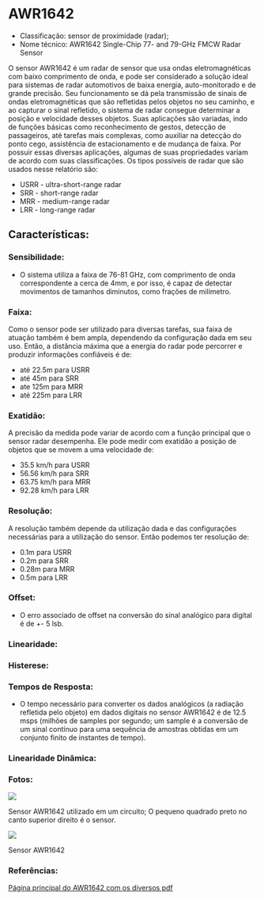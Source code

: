 # AWR1642
* Classificação: sensor de proximidade (radar);
* Nome técnico: AWR1642 Single-Chip 77- and 79-GHz FMCW Radar Sensor

O sensor AWR1642 é um radar de sensor que usa ondas eletromagnéticas com baixo comprimento de onda, e pode ser considerado a solução ideal para sistemas de radar automotivos de baixa energia, auto-monitorado e de grande precisão.
Seu funcionamento se dá pela transmissão de sinais de ondas eletromagnéticas que são refletidas pelos objetos no seu caminho, e ao capturar o sinal refletido, o sistema de radar consegue determinar a posição e velocidade desses objetos.
Suas aplicações são variadas, indo de funções básicas como reconhecimento de gestos, detecção de passageiros, até tarefas mais complexas, como auxiliar na detecção do ponto cego, assistência de estacionamento e de mudança de faixa.
Por possuir essas diversas aplicações, algumas de suas propriedades variam de acordo com suas classificações. Os tipos possíveis de radar que são usados nesse relatório são:
* USRR - ultra-short-range radar
* SRR - short-range radar
* MRR - medium-range radar
* LRR - long-range radar

## Características:

### Sensibilidade:
* O sistema utiliza a faixa de 76-81 GHz, com comprimento de onda correspondente a cerca de 4mm, e por isso, é capaz de detectar movimentos de tamanhos diminutos, como frações de milímetro.
### Faixa:
Como o sensor pode ser utilizado para diversas tarefas, sua faixa de atuação também é bem ampla, dependendo da configuração dada em seu uso.
Então, a distância máxima que a energia do radar pode percorrer e produzir informações confiáveis é de:
* até 22.5m para USRR
* até 45m para SRR
* ate 125m para MRR
* até 225m para LRR
### Exatidão:
A precisão da medida pode variar de acordo com a função principal que o sensor radar desempenha. Ele pode medir com exatidão a posição de objetos que se movem a uma velocidade de:
* 35.5 km/h para USRR
* 56.56 km/h para SRR
* 63.75 km/h para MRR
* 92.28 km/h para LRR
### Resolução:
A resolução também depende da utilização dada e das configurações necessárias para a utilização do sensor. Então podemos ter resolução de:
* 0.1m para USRR
* 0.2m para SRR
* 0.28m para MRR
* 0.5m para LRR
### Offset:
* O erro associado de offset na conversão do sinal analógico para digital é de +- 5 lsb.
### Linearidade:
### Histerese:
### Tempos de Resposta:
* O tempo necessário para converter os dados analógicos (a radiação refletida pelo objeto) em dados digitais no sensor AWR1642 é de 12.5 msps (milhões de samples por segundo; um sample é a conversão de um sinal contínuo para uma sequência de amostras obtidas em um conjunto finito de instantes de tempo).
### Linearidade Dinâmica:
### Fotos:
<img src="https://www.ti.com/diagrams/med_awr1642boost_awr1642boost-automotive-radar-sensor-evm-tool.jpg">

Sensor AWR1642 utilizado em um circuito; O pequeno quadrado preto no canto superior direito é o sensor.

<img src="https://www.ti.com/graphics/folders/partimages/AWR1642.jpg">

Sensor AWR1642

### Referências:
[Página principal do AWR1642 com os diversos pdf](https://www.ti.com/product/AWR1642)